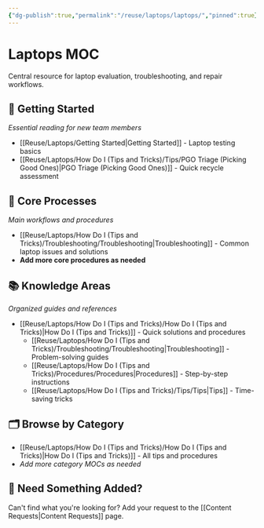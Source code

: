 ```yaml
---
{"dg-publish":true,"permalink":"/reuse/laptops/laptops/","pinned":true}
---
```



# Laptops MOC

Central resource for laptop evaluation, troubleshooting, and repair workflows.

## 🚀 Getting Started
*Essential reading for new team members*
- [[Reuse/Laptops/Getting Started\|Getting Started]] - Laptop testing basics
- [[Reuse/Laptops/How Do I (Tips and Tricks)/Tips/PGO Triage (Picking Good Ones)\|PGO Triage (Picking Good Ones)]] - Quick recycle assessment

## 🔧 Core Processes
*Main workflows and procedures*
- [[Reuse/Laptops/How Do I (Tips and Tricks)/Troubleshooting/Troubleshooting\|Troubleshooting]] - Common laptop issues and solutions
- **Add more core procedures as needed**

## 📚 Knowledge Areas
*Organized guides and references*
- [[Reuse/Laptops/How Do I (Tips and Tricks)/How Do I (Tips and Tricks)\|How Do I (Tips and Tricks)]] - Quick solutions and procedures
  - [[Reuse/Laptops/How Do I (Tips and Tricks)/Troubleshooting/Troubleshooting\|Troubleshooting]] - Problem-solving guides
  - [[Reuse/Laptops/How Do I (Tips and Tricks)/Procedures/Procedures\|Procedures]] - Step-by-step instructions  
  - [[Reuse/Laptops/How Do I (Tips and Tricks)/Tips/Tips\|Tips]] - Time-saving tricks

## 🗂️ Browse by Category
- [[Reuse/Laptops/How Do I (Tips and Tricks)/How Do I (Tips and Tricks)\|How Do I (Tips and Tricks)]] - All tips and procedures
- *Add more category MOCs as needed*

## 📝 Need Something Added?
Can't find what you're looking for? Add your request to the [[Content Requests\|Content Requests]] page.